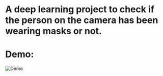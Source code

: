 # A deep learning project to check if the person on the camera has been wearing masks or not. 
# Demo:

![Demo](demo.gif)
